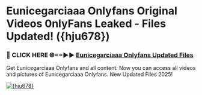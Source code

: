 # Eunicegarciaaa Onlyfans Original Videos 0nlyFans Leaked - Files Updated! ({hju678})

<h3>🔴 CLICK HERE 🌐==►► <a href="https://tinyurl.com/ms9xzufz" rel="nofollow">Eunicegarciaaa Onlyfans Updated Files</a></h3>

Get Eunicegarciaaa Onlyfans and all content. Now you can access all videos and pictures of Eunicegarciaaa Onlyfans. New Updated Files 2025!

[![{hju678}](https://i.imgur.com/PQ7UWWw.gif)](https://tinyurl.com/ms9xzufz)